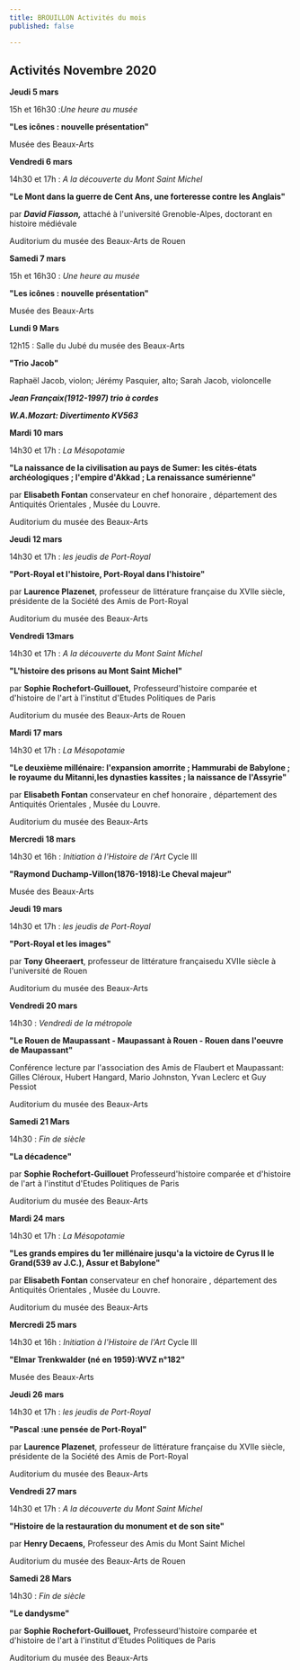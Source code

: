 ```yaml
---
title: BROUILLON Activités du mois
published: false

---
```

## Activités Novembre 2020

**Jeudi 5 mars**

15h et 16h30 :_Une heure au musée_

**"Les icônes : nouvelle présentation"**

Musée des Beaux-Arts

**Vendredi 6 mars**

14h30 et 17h : _A la découverte du Mont Saint Michel_

**"Le Mont dans la guerre de Cent Ans, une forteresse contre les Anglais"**

par **_David Fiasson,_** attaché à l'université Grenoble-Alpes, doctorant en histoire médiévale

Auditorium du musée des Beaux-Arts de Rouen

**Samedi 7 mars**

15h et 16h30 : _Une heure au musée_

**"Les icônes : nouvelle présentation"**

Musée des Beaux-Arts

**Lundi 9 Mars**

12h15 : Salle du Jubé du musée des Beaux-Arts

**"Trio Jacob"**

Raphaël Jacob, violon; Jérémy Pasquier, alto; Sarah Jacob, violoncelle

**_Jean Françaix(1912-1997) trio à cordes_**

**_W.A.Mozart: Divertimento KV563_**

**Mardi 10 mars**

14h30 et 17h : _La Mésopotamie_

**"La naissance de la civilisation au pays de Sumer: les cités-états archéologiques ; l'empire d'Akkad ; La renaissance sumérienne"**

par **Elisabeth Fontan** conservateur en chef  honoraire , département des Antiquités Orientales , Musée du Louvre.

Auditorium du musée des Beaux-Arts

**Jeudi 12 mars**

14h30 et 17h : _les jeudis de Port-Royal_

**"Port-Royal et l'histoire, Port-Royal dans l'histoire"**

par **Laurence Plazenet**, professeur de littérature française du XVIIe siècle, présidente de la Société des Amis de Port-Royal

Auditorium du musée des Beaux-Arts

**Vendredi 13mars**

14h30 et 17h : _A la découverte du Mont Saint Michel_

**"L'histoire des prisons au Mont Saint Michel"**

par **Sophie Rochefort-Guillouet,** Professeurd'histoire comparée et d'histoire de l'art à l'institut d'Etudes Politiques de Paris

Auditorium du musée des Beaux-Arts de Rouen

**Mardi 17 mars**

14h30 et 17h : _La Mésopotamie_

**"Le deuxième millénaire: l'expansion amorrite ; Hammurabi de Babylone ; le royaume du Mitanni,les dynasties kassites ; la naissance de l'Assyrie"**

par **Elisabeth Fontan** conservateur en chef  honoraire , département des Antiquités Orientales , Musée du Louvre.

Auditorium du musée des Beaux-Arts

**Mercredi 18 mars**

14h30 et 16h : _Initiation à l'Histoire de l'Art_ Cycle III

**"Raymond Duchamp-Villon(1876-1918):Le Cheval majeur"**

Musée des Beaux-Arts

**Jeudi 19 mars**

14h30 et 17h : _les jeudis de Port-Royal_

**"Port-Royal et les images"**

par **Tony Gheeraert**, professeur de littérature françaisedu XVIIe siècle à l'université de Rouen

Auditorium du musée des Beaux-Arts

**Vendredi 20 mars**

14h30 : _Vendredi de la métropole_

**"Le Rouen de Maupassant - Maupassant à Rouen - Rouen dans l'oeuvre de Maupassant"**

Conférence lecture par l'association des Amis de Flaubert et Maupassant: Gilles Cléroux, Hubert Hangard, Mario Johnston, Yvan Leclerc et Guy Pessiot

Auditorium du musée des Beaux-Arts

**Samedi 21 Mars**

14h30 :  _Fin de siècle_

**"La décadence"**

par **Sophie Rochefort-Guillouet** Professeurd'histoire comparée et d'histoire de l'art à l'institut d'Etudes Politiques de Paris

Auditorium du musée des Beaux-Arts

**Mardi 24 mars**

14h30 et 17h : _La Mésopotamie_

**"Les grands empires du 1er millénaire jusqu'a la victoire de Cyrus II le Grand(539 av J.C.), Assur et Babylone"**

par **Elisabeth Fontan** conservateur en chef  honoraire , département des Antiquités Orientales , Musée du Louvre.

Auditorium du musée des Beaux-Arts

**Mercredi 25 mars**

14h30 et 16h : _Initiation à l'Histoire de l'Art_ Cycle III

**"Elmar Trenkwalder (né en 1959):WVZ n°182"**

Musée des Beaux-Arts

**Jeudi 26 mars**

14h30 et 17h : _les jeudis de Port-Royal_

**"Pascal :une pensée de Port-Royal"**

par **Laurence Plazenet**, professeur de littérature française du XVIIe siècle, présidente de la Société des Amis de Port-Royal

Auditorium du musée des Beaux-Arts

**Vendredi 27 mars**

14h30 et 17h : _A la découverte du Mont Saint Michel_

**"Histoire de la restauration du monument et de son site"**

par **Henry Decaens,** Professeur des Amis du Mont Saint Michel

Auditorium du musée des Beaux-Arts de Rouen

**Samedi 28 Mars**

14h30 :  _Fin de siècle_

**"Le dandysme"**

par **Sophie Rochefort-Guillouet,** Professeurd'histoire comparée et d'histoire de l'art à l'institut d'Etudes Politiques de Paris

Auditorium du musée des Beaux-Arts